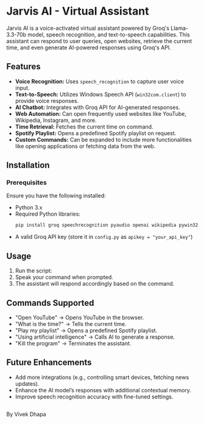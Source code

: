 # Jarvis AI - Virtual Assistant

Jarvis AI is a voice-activated virtual assistant powered by Groq's Llama-3.3-70b model, speech recognition, and text-to-speech capabilities. This assistant can respond to user queries, open websites, retrieve the current time, and even generate AI-powered responses using Groq's API.

## Features

- **Voice Recognition:** Uses `speech_recognition` to capture user voice input.
- **Text-to-Speech:** Utilizes Windows Speech API (`win32com.client`) to provide voice responses.
- **AI Chatbot:** Integrates with Groq API for AI-generated responses.
- **Web Automation:** Can open frequently used websites like YouTube, Wikipedia, Instagram, and more.
- **Time Retrieval:** Fetches the current time on command.
- **Spotify Playlist:** Opens a predefined Spotify playlist on request.
- **Custom Commands:** Can be expanded to include more functionalities like opening applications or fetching data from the web.

## Installation

### Prerequisites

Ensure you have the following installed:

- Python 3.x
- Required Python libraries:
  ```sh
  pip install groq speechrecognition pyaudio openai wikipedia pywin32
  ```
- A valid Groq API key (store it in `config.py` as `apikey = "your_api_key"`)

## Usage

1. Run the script:
2. Speak your command when prompted.
3. The assistant will respond accordingly based on the command.

## Commands Supported

- "Open YouTube" → Opens YouTube in the browser.
- "What is the time?" → Tells the current time.
- "Play my playlist" → Opens a predefined Spotify playlist.
- "Using artificial intelligence" → Calls AI to generate a response.
- "Kill the program" → Terminates the assistant.

## Future Enhancements

- Add more integrations (e.g., controlling smart devices, fetching news updates).
- Enhance the AI model’s responses with additional contextual memory.
- Improve speech recognition accuracy with fine-tuned settings.

##

By Vivek Dhapa
